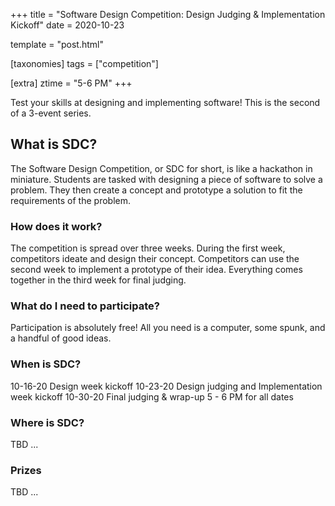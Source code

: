+++
title = "Software Design Competition: Design Judging & Implementation Kickoff"
date = 2020-10-23

template = "post.html"

[taxonomies]
tags = ["competition"]

[extra]
ztime = "5-6 PM"
+++

Test your skills at designing and implementing software!
This is the second of a 3-event series.

<!-- more -->

## What is SDC?
The Software Design Competition, or SDC for short, is like a
hackathon in miniature. Students are tasked with designing a piece of
software to solve a problem. They then create a concept and prototype
a solution to fit the requirements of the problem.

### How does it work?
The competition is spread over three weeks. During the first week,
competitors ideate and design their concept. Competitors can use the
second week to implement a prototype of their idea. Everything comes
together in the third week for final judging.

### What do I need to participate?
Participation is absolutely free! All you need is a computer, some
spunk, and a handful of good ideas.

### When is SDC?
10-16-20 Design week kickoff
10-23-20 Design judging and Implementation week kickoff
10-30-20 Final judging & wrap-up
5 - 6 PM for all dates

### Where is SDC?
TBD ...

### Prizes
TBD ...
